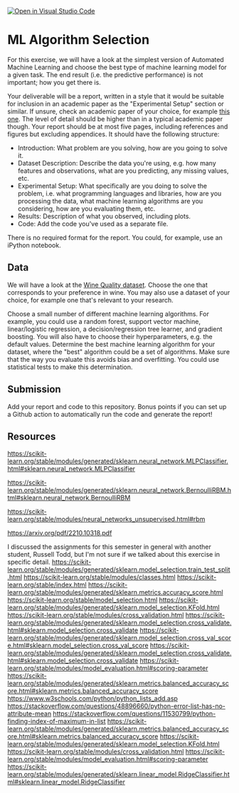 [![Open in Visual Studio Code](https://classroom.github.com/assets/open-in-vscode-718a45dd9cf7e7f842a935f5ebbe5719a5e09af4491e668f4dbf3b35d5cca122.svg)](https://classroom.github.com/online_ide?assignment_repo_id=11789042&assignment_repo_type=AssignmentRepo)
# ML Algorithm Selection

For this exercise, we will have a look at the simplest version of Automated
Machine Learning and choose the best type of machine learning model for a given
task. The end result (i.e. the predictive performance) is not important; how
you get there is.

Your deliverable will be a report, written in a style that it
would be suitable for inclusion in an academic paper as the "Experimental
Setup" section or similar. If unsure, check an academic paper of your choice,
for example [this one](https://www.eecs.uwyo.edu/~larsko/papers/pulatov_opening_2022-1.pdf). The
level of detail should be higher than in a typical academic paper though. Your
report should be at most five pages, including references and figures but
excluding appendices. It should have the following structure:
- Introduction: What problem are you solving, how are you going to solve it.
- Dataset Description: Describe the data you're using, e.g. how many features and observations, what are you predicting, any missing values, etc.
- Experimental Setup: What specifically are you doing to solve the problem, i.e. what programming languages and libraries, how are you processing the data, what machine learning algorithms are you considering, how are you evaluating them, etc.
- Results: Description of what you observed, including plots.
- Code: Add the code you've used as a separate file.

There is no required format for the report. You could, for example, use an
iPython notebook.

## Data

We will have a look at the [Wine Quality
dataset](https://archive-beta.ics.uci.edu/dataset/186/wine+quality). Choose the
one that corresponds to your preference in wine. You may also use a dataset of
your choice, for example one that's relevant to your research.

Choose a small number of different machine learning algorithms. For example, you
could use a random forest, support vector machine, linear/logistic regression, a
decision/regression tree learner, and gradient boosting. You will also have to
choose their hyperparameters, e.g. the default values. Determine the best
machine learning algorithm for your dataset, where the "best" algorithm could be
a set of algorithms. Make sure that the way you evaluate this avoids bias and
overfitting. You could use statistical tests to make this determination.

## Submission

Add your report and code to this repository. Bonus points if you can set up a
Github action to automatically run the code and generate the report!

## Resources
https://scikit-learn.org/stable/modules/generated/sklearn.neural_network.MLPClassifier.html#sklearn.neural_network.MLPClassifier

https://scikit-learn.org/stable/modules/generated/sklearn.neural_network.BernoulliRBM.html#sklearn.neural_network.BernoulliRBM

https://scikit-learn.org/stable/modules/neural_networks_unsupervised.html#rbm

https://arxiv.org/pdf/2210.10318.pdf

I discussed the assignments for this semester in general with another student, Russell Todd, but I'm not sure if we talked about this exercise in specific detail. 
https://scikit-learn.org/stable/modules/generated/sklearn.model_selection.train_test_split.html
https://scikit-learn.org/stable/modules/classes.html
https://scikit-learn.org/stable/index.html
https://scikit-learn.org/stable/modules/generated/sklearn.metrics.accuracy_score.html
https://scikit-learn.org/stable/model_selection.html
https://scikit-learn.org/stable/modules/generated/sklearn.model_selection.KFold.html
https://scikit-learn.org/stable/modules/cross_validation.html
https://scikit-learn.org/stable/modules/generated/sklearn.model_selection.cross_validate.html#sklearn.model_selection.cross_validate
https://scikit-learn.org/stable/modules/generated/sklearn.model_selection.cross_val_score.html#sklearn.model_selection.cross_val_score
https://scikit-learn.org/stable/modules/generated/sklearn.model_selection.cross_validate.html#sklearn.model_selection.cross_validate
https://scikit-learn.org/stable/modules/model_evaluation.html#scoring-parameter
https://scikit-learn.org/stable/modules/generated/sklearn.metrics.balanced_accuracy_score.html#sklearn.metrics.balanced_accuracy_score
https://www.w3schools.com/python/python_lists_add.asp
https://stackoverflow.com/questions/48896660/python-error-list-has-no-attribute-mean
https://stackoverflow.com/questions/11530799/python-finding-index-of-maximum-in-list
https://scikit-learn.org/stable/modules/generated/sklearn.metrics.balanced_accuracy_score.html#sklearn.metrics.balanced_accuracy_score
https://scikit-learn.org/stable/modules/generated/sklearn.model_selection.KFold.html
https://scikit-learn.org/stable/modules/cross_validation.html
https://scikit-learn.org/stable/modules/model_evaluation.html#scoring-parameter
https://scikit-learn.org/stable/modules/generated/sklearn.linear_model.RidgeClassifier.html#sklearn.linear_model.RidgeClassifier




